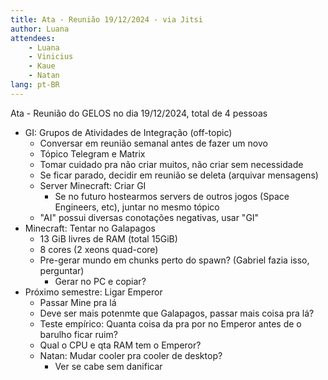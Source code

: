 ```yaml
---
title: Ata - Reunião 19/12/2024 - via Jitsi
author: Luana
attendees:
    - Luana
    - Vinicius
    - Kaue
    - Natan
lang: pt-BR
---
```


Ata - Reunião do GELOS no dia 19/12/2024, total de 4 pessoas

- GI: Grupos de Atividades de Integração (off-topic)
  - Conversar em reunião semanal antes de fazer um novo
  - Tópico Telegram e Matrix
  - Tomar cuidado pra não criar muitos, não criar sem necessidade
  - Se ficar parado, decidir em reunião se deleta (arquivar mensagens)
  - Server Minecraft: Criar GI
    - Se no futuro hostearmos servers de outros jogos (Space Engineers, etc), juntar no mesmo tópico
  - "AI" possui diversas conotações negativas, usar "GI"
- Minecraft: Tentar no Galapagos
  - 13 GiB livres de RAM (total 15GiB)
  - 8 cores (2 xeons quad-core)
  - Pre-gerar mundo em chunks perto do spawn? (Gabriel fazia isso, perguntar)
    - Gerar no PC e copiar?
- Próximo semestre: Ligar Emperor
  - Passar Mine pra lá
  - Deve ser mais potenmte que Galapagos, passar mais coisa pra lá?
  - Teste empírico: Quanta coisa da pra por no Emperor antes de o barulho ficar ruim?
  - Qual o CPU e qta RAM tem o Emperor?
  - Natan: Mudar cooler pra cooler de desktop?
    - Ver se cabe sem danificar
